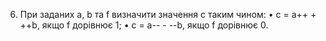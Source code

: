 6. При заданих a, b та f визначити значення c таким чином:
• c = a++ + ++b, якщо f дорівнює 1;
• c = a-- - --b, якщо f дорівнює 0.
